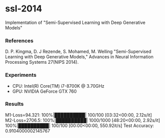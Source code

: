 # ssl-2014
Implementation of "Semi-Supervised Learning with Deep Generative Models"

### References
D. P. Kingma, D. J Rezende, S. Mohamed, M. Welling 
"Semi-Supervised Learning with Deep Generative Models,"
Advances in Neural Information Processing Systems 27(NIPS 2014).


### Experiments
- CPU: Intel(R) Core(TM) i7-8700K @ 3.70GHz
- GPU: NVIDIA GeForce GTX 760


### Results
M1-Loss=94.321: 100%|██████████| 100/100 [03:32<00:00,  2.12s/it]
M2-Loss=2706.5: 100%|██████████| 1000/1000 [48:20<00:00,  2.92s/it]   
100%|██████████| 100/100 [00:00<00:00, 550.92it/s]
Test Accuracy:  0.9104000002145767
